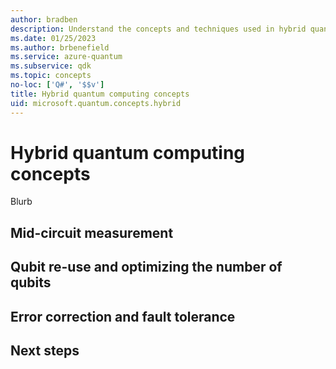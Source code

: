 ```yaml
---
author: bradben
description: Understand the concepts and techniques used in hybrid quantum computing.
ms.date: 01/25/2023
ms.author: brbenefield
ms.service: azure-quantum
ms.subservice: qdk
ms.topic: concepts
no-loc: ['Q#', '$$v']
title: Hybrid quantum computing concepts
uid: microsoft.quantum.concepts.hybrid
---
```


# Hybrid quantum computing concepts

Blurb

## Mid-circuit measurement

## Qubit re-use and optimizing the number of qubits

## Error correction and fault tolerance

## Next steps



